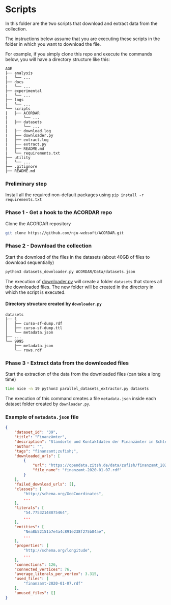 # Scripts

In this folder are the two scripts that download and extract data from the collection.

The instructions below assume that you are executing these scripts in the folder in which you want to download the file.

For example, if you simply clone this repo and execute the commands below, you will have a directory structure like this:
```
AGE
├── analysis
|   └── ...
├── docs
|   └── ...
├── experimental
|   └── ...
├── logs
|   └── ...
└── scripts
|   ├── ACORDAR
|       └── ...
|   ├── datasets
|       └── ...
|   ├── download.log
|   ├── downloader.py
|   ├── extract.log
|   ├── extract.py
|   ├── README.md
|   └── requirements.txt
├── utility
|   └── ...
├── .gitignore
├── README.md
```

### Preliminary step
Install all the required non-default packages using `pip install -r requirements.txt`

### Phase 1 - Get a hook to the ACORDAR repo
Clone the ACORDAR repository
```sh
git clone https://github.com/nju-websoft/ACORDAR.git
```

### Phase 2 - Download the collection
Start the download of the files in the datasets (about 40GB of files to download sequentially)
```sh
python3 datasets_downloader.py ACORDAR/Data/datasets.json
```

The execution of [downloader.py](./downloader.py) will create a folder `datasets` that stores all the downloaded files.
The new folder will be created in the directory in which the script is executed.

#### Directory structure created by `downloader.py`
```
datasets
├── 1
│   ├── curso-sf-dump.rdf
│   ├── curso-sf-dump.ttl
│   └── metadata.json
├── ...
└── 9995
    ├── metadata.json
    └── rows.rdf
```

### Phase 3 - Extract data from the downloaded files

Start the extraction of the data from the downloaded files (can take a long time)
```sh
time nice -n 19 python3 parallel_datasets_extractor.py datasets
```
The execution of this command creates a file `metadata.json` inside each dataset folder created by `downloader.py`.

### Example of `metadata.json` file
```json
{
    "dataset_id": "39",
    "title": "Finanzämter",
    "description": "Standorte und Kontaktdaten der Finanzämter in Schleswig-Holstein",
    "author": "",
    "tags": "finanzamt;zufish;",
    "downloaded_urls": [
        {
            "url": "https://opendata.zitsh.de/data/zufish/finanzamt_2020-01-07.rdf",
            "file_name": "finanzamt-2020-01-07.rdf"
        }
    ],
    "failed_download_urls": [],
    "classes": [
        "http://schema.org/GeoCoordinates",
        ...
    ],
    "literals": [
        "54.77532148075464",
        ...
    ],
    "entities": [
        "Nea8b52151b7e4a4c891e238f275b84ae",
        ...
    ],
    "properties": [
        "http://schema.org/longitude",
        ...
    ],
    "connections": 126,
    "connected_vertices": 76,
    "average_literals_per_vertex": 3.315,
    "used_files": [
        "finanzamt-2020-01-07.rdf"
    ],
    "unused_files": []
}
```
